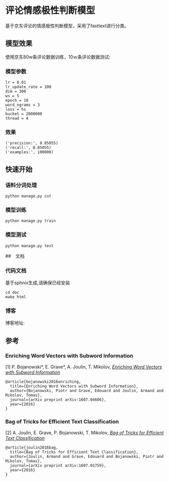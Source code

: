 # 评论情感极性判断模型
基于京东评论的情感极性判断模型，采用了fasttext进行分类。

## 模型效果
使用京东80w条评论数据训练，10ｗ条评论数据测试:
### 模型参数

    lr = 0.01
    lr_update_rate = 100
    dim = 300
    ws = 5
    epoch = 10
    word_ngrams = 3
    loss = hs
    bucket = 2000000
    thread = 4

### 效果

    ('precision:', 0.85055)
    ('recall:', 0.85055)
    ('examples:', 100000)

## 快速开始
### 语料分词处理

    python manage.py cut

### 模型训练

    python manage.py train

### 模型测试

    python manage.py test

##　文档
### 代码文档
基于sphnix生成,请确保已经安装

    cd doc
    make html

### 博客
博客地址:

## 参考
### Enriching Word Vectors with Subword Information

[1] P. Bojanowski\*, E. Grave\*, A. Joulin, T. Mikolov, [*Enriching Word Vectors with Subword Information*](https://arxiv.org/pdf/1607.04606v1.pdf)

```
@article{bojanowski2016enriching,
  title={Enriching Word Vectors with Subword Information},
  author={Bojanowski, Piotr and Grave, Edouard and Joulin, Armand and Mikolov, Tomas},
  journal={arXiv preprint arXiv:1607.04606},
  year={2016}
}
```

### Bag of Tricks for Efficient Text Classification

[2] A. Joulin, E. Grave, P. Bojanowski, T. Mikolov, [*Bag of Tricks for Efficient Text Classification*](https://arxiv.org/pdf/1607.01759v2.pdf)

```
@article{joulin2016bag,
  title={Bag of Tricks for Efficient Text Classification},
  author={Joulin, Armand and Grave, Edouard and Bojanowski, Piotr and Mikolov, Tomas},
  journal={arXiv preprint arXiv:1607.01759},
  year={2016}
}
```
